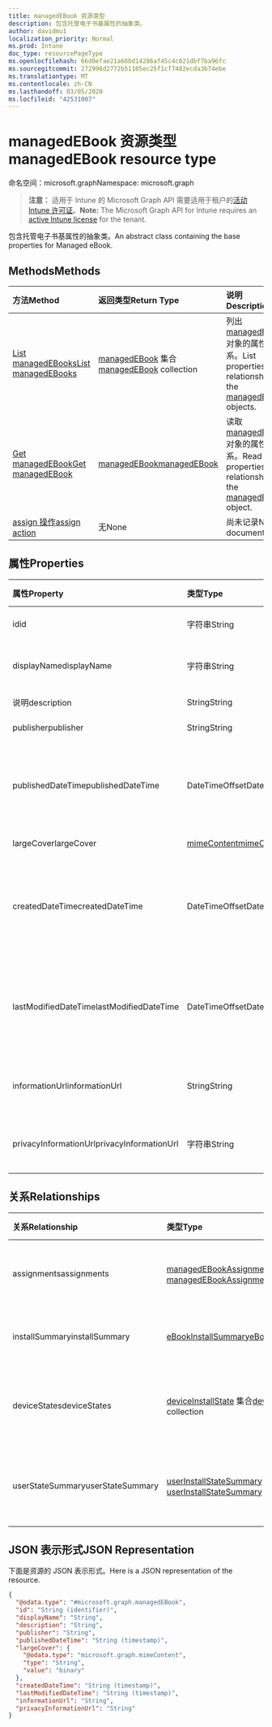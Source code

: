 ```yaml
---
title: managedEBook 资源类型
description: 包含托管电子书基属性的抽象类。
author: davidmu1
localization_priority: Normal
ms.prod: Intune
doc_type: resourcePageType
ms.openlocfilehash: 66d0efae21a68bd14286af45c4c021dbf7ba96fc
ms.sourcegitcommit: 272996d2772b51105ec25f1cf7482ecda3b74ebe
ms.translationtype: MT
ms.contentlocale: zh-CN
ms.lasthandoff: 03/05/2020
ms.locfileid: "42531007"
---
```

# <a name="managedebook-resource-type"></a><span data-ttu-id="a5c52-103">managedEBook 资源类型</span><span class="sxs-lookup"><span data-stu-id="a5c52-103">managedEBook resource type</span></span>

<span data-ttu-id="a5c52-104">命名空间：microsoft.graph</span><span class="sxs-lookup"><span data-stu-id="a5c52-104">Namespace: microsoft.graph</span></span>

> <span data-ttu-id="a5c52-105">**注意：** 适用于 Intune 的 Microsoft Graph API 需要适用于租户的[活动 Intune 许可证](https://go.microsoft.com/fwlink/?linkid=839381)。</span><span class="sxs-lookup"><span data-stu-id="a5c52-105">**Note:** The Microsoft Graph API for Intune requires an [active Intune license](https://go.microsoft.com/fwlink/?linkid=839381) for the tenant.</span></span>

<span data-ttu-id="a5c52-106">包含托管电子书基属性的抽象类。</span><span class="sxs-lookup"><span data-stu-id="a5c52-106">An abstract class containing the base properties for Managed eBook.</span></span>

## <a name="methods"></a><span data-ttu-id="a5c52-107">Methods</span><span class="sxs-lookup"><span data-stu-id="a5c52-107">Methods</span></span>
|<span data-ttu-id="a5c52-108">方法</span><span class="sxs-lookup"><span data-stu-id="a5c52-108">Method</span></span>|<span data-ttu-id="a5c52-109">返回类型</span><span class="sxs-lookup"><span data-stu-id="a5c52-109">Return Type</span></span>|<span data-ttu-id="a5c52-110">说明</span><span class="sxs-lookup"><span data-stu-id="a5c52-110">Description</span></span>|
|:---|:---|:---|
|[<span data-ttu-id="a5c52-111">List managedEBooks</span><span class="sxs-lookup"><span data-stu-id="a5c52-111">List managedEBooks</span></span>](../api/intune-books-managedebook-list.md)|<span data-ttu-id="a5c52-112">[managedEBook](../resources/intune-books-managedebook.md) 集合</span><span class="sxs-lookup"><span data-stu-id="a5c52-112">[managedEBook](../resources/intune-books-managedebook.md) collection</span></span>|<span data-ttu-id="a5c52-113">列出 [managedEBook](../resources/intune-books-managedebook.md) 对象的属性和关系。</span><span class="sxs-lookup"><span data-stu-id="a5c52-113">List properties and relationships of the [managedEBook](../resources/intune-books-managedebook.md) objects.</span></span>|
|[<span data-ttu-id="a5c52-114">Get managedEBook</span><span class="sxs-lookup"><span data-stu-id="a5c52-114">Get managedEBook</span></span>](../api/intune-books-managedebook-get.md)|[<span data-ttu-id="a5c52-115">managedEBook</span><span class="sxs-lookup"><span data-stu-id="a5c52-115">managedEBook</span></span>](../resources/intune-books-managedebook.md)|<span data-ttu-id="a5c52-116">读取 [managedEBook](../resources/intune-books-managedebook.md) 对象的属性和关系。</span><span class="sxs-lookup"><span data-stu-id="a5c52-116">Read properties and relationships of the [managedEBook](../resources/intune-books-managedebook.md) object.</span></span>|
|[<span data-ttu-id="a5c52-117">assign 操作</span><span class="sxs-lookup"><span data-stu-id="a5c52-117">assign action</span></span>](../api/intune-books-managedebook-assign.md)|<span data-ttu-id="a5c52-118">无</span><span class="sxs-lookup"><span data-stu-id="a5c52-118">None</span></span>|<span data-ttu-id="a5c52-119">尚未记录</span><span class="sxs-lookup"><span data-stu-id="a5c52-119">Not yet documented</span></span>|

## <a name="properties"></a><span data-ttu-id="a5c52-120">属性</span><span class="sxs-lookup"><span data-stu-id="a5c52-120">Properties</span></span>
|<span data-ttu-id="a5c52-121">属性</span><span class="sxs-lookup"><span data-stu-id="a5c52-121">Property</span></span>|<span data-ttu-id="a5c52-122">类型</span><span class="sxs-lookup"><span data-stu-id="a5c52-122">Type</span></span>|<span data-ttu-id="a5c52-123">说明</span><span class="sxs-lookup"><span data-stu-id="a5c52-123">Description</span></span>|
|:---|:---|:---|
|<span data-ttu-id="a5c52-124">id</span><span class="sxs-lookup"><span data-stu-id="a5c52-124">id</span></span>|<span data-ttu-id="a5c52-125">字符串</span><span class="sxs-lookup"><span data-stu-id="a5c52-125">String</span></span>|<span data-ttu-id="a5c52-126">实体的键。</span><span class="sxs-lookup"><span data-stu-id="a5c52-126">Key of the entity.</span></span>|
|<span data-ttu-id="a5c52-127">displayName</span><span class="sxs-lookup"><span data-stu-id="a5c52-127">displayName</span></span>|<span data-ttu-id="a5c52-128">字符串</span><span class="sxs-lookup"><span data-stu-id="a5c52-128">String</span></span>|<span data-ttu-id="a5c52-129">电子书的名称。</span><span class="sxs-lookup"><span data-stu-id="a5c52-129">Name of the eBook.</span></span>|
|<span data-ttu-id="a5c52-130">说明</span><span class="sxs-lookup"><span data-stu-id="a5c52-130">description</span></span>|<span data-ttu-id="a5c52-131">String</span><span class="sxs-lookup"><span data-stu-id="a5c52-131">String</span></span>|<span data-ttu-id="a5c52-132">说明。</span><span class="sxs-lookup"><span data-stu-id="a5c52-132">Description.</span></span>|
|<span data-ttu-id="a5c52-133">publisher</span><span class="sxs-lookup"><span data-stu-id="a5c52-133">publisher</span></span>|<span data-ttu-id="a5c52-134">String</span><span class="sxs-lookup"><span data-stu-id="a5c52-134">String</span></span>|<span data-ttu-id="a5c52-135">发布者。</span><span class="sxs-lookup"><span data-stu-id="a5c52-135">Publisher.</span></span>|
|<span data-ttu-id="a5c52-136">publishedDateTime</span><span class="sxs-lookup"><span data-stu-id="a5c52-136">publishedDateTime</span></span>|<span data-ttu-id="a5c52-137">DateTimeOffset</span><span class="sxs-lookup"><span data-stu-id="a5c52-137">DateTimeOffset</span></span>|<span data-ttu-id="a5c52-138">电子书的发布日期和时间。</span><span class="sxs-lookup"><span data-stu-id="a5c52-138">The date and time when the eBook was published.</span></span>|
|<span data-ttu-id="a5c52-139">largeCover</span><span class="sxs-lookup"><span data-stu-id="a5c52-139">largeCover</span></span>|[<span data-ttu-id="a5c52-140">mimeContent</span><span class="sxs-lookup"><span data-stu-id="a5c52-140">mimeContent</span></span>](../resources/intune-shared-mimecontent.md)|<span data-ttu-id="a5c52-141">书籍封面。</span><span class="sxs-lookup"><span data-stu-id="a5c52-141">Book cover.</span></span>|
|<span data-ttu-id="a5c52-142">createdDateTime</span><span class="sxs-lookup"><span data-stu-id="a5c52-142">createdDateTime</span></span>|<span data-ttu-id="a5c52-143">DateTimeOffset</span><span class="sxs-lookup"><span data-stu-id="a5c52-143">DateTimeOffset</span></span>|<span data-ttu-id="a5c52-144">电子书文件的创建日期和时间。</span><span class="sxs-lookup"><span data-stu-id="a5c52-144">The date and time when the eBook file was created.</span></span>|
|<span data-ttu-id="a5c52-145">lastModifiedDateTime</span><span class="sxs-lookup"><span data-stu-id="a5c52-145">lastModifiedDateTime</span></span>|<span data-ttu-id="a5c52-146">DateTimeOffset</span><span class="sxs-lookup"><span data-stu-id="a5c52-146">DateTimeOffset</span></span>|<span data-ttu-id="a5c52-147">上次修改电子书的日期和时间。</span><span class="sxs-lookup"><span data-stu-id="a5c52-147">The date and time when the eBook was last modified.</span></span>|
|<span data-ttu-id="a5c52-148">informationUrl</span><span class="sxs-lookup"><span data-stu-id="a5c52-148">informationUrl</span></span>|<span data-ttu-id="a5c52-149">String</span><span class="sxs-lookup"><span data-stu-id="a5c52-149">String</span></span>|<span data-ttu-id="a5c52-150">详细信息 Url。</span><span class="sxs-lookup"><span data-stu-id="a5c52-150">The more information Url.</span></span>|
|<span data-ttu-id="a5c52-151">privacyInformationUrl</span><span class="sxs-lookup"><span data-stu-id="a5c52-151">privacyInformationUrl</span></span>|<span data-ttu-id="a5c52-152">字符串</span><span class="sxs-lookup"><span data-stu-id="a5c52-152">String</span></span>|<span data-ttu-id="a5c52-153">隐私声明 Url。</span><span class="sxs-lookup"><span data-stu-id="a5c52-153">The privacy statement Url.</span></span>|

## <a name="relationships"></a><span data-ttu-id="a5c52-154">关系</span><span class="sxs-lookup"><span data-stu-id="a5c52-154">Relationships</span></span>
|<span data-ttu-id="a5c52-155">关系</span><span class="sxs-lookup"><span data-stu-id="a5c52-155">Relationship</span></span>|<span data-ttu-id="a5c52-156">类型</span><span class="sxs-lookup"><span data-stu-id="a5c52-156">Type</span></span>|<span data-ttu-id="a5c52-157">说明</span><span class="sxs-lookup"><span data-stu-id="a5c52-157">Description</span></span>|
|:---|:---|:---|
|<span data-ttu-id="a5c52-158">assignments</span><span class="sxs-lookup"><span data-stu-id="a5c52-158">assignments</span></span>|<span data-ttu-id="a5c52-159">[managedEBookAssignment](../resources/intune-books-managedebookassignment.md) 集合</span><span class="sxs-lookup"><span data-stu-id="a5c52-159">[managedEBookAssignment](../resources/intune-books-managedebookassignment.md) collection</span></span>|<span data-ttu-id="a5c52-160">此电子书的分配列表。</span><span class="sxs-lookup"><span data-stu-id="a5c52-160">The list of assignments for this eBook.</span></span>|
|<span data-ttu-id="a5c52-161">installSummary</span><span class="sxs-lookup"><span data-stu-id="a5c52-161">installSummary</span></span>|[<span data-ttu-id="a5c52-162">eBookInstallSummary</span><span class="sxs-lookup"><span data-stu-id="a5c52-162">eBookInstallSummary</span></span>](../resources/intune-books-ebookinstallsummary.md)|<span data-ttu-id="a5c52-163">移动应用安装摘要。</span><span class="sxs-lookup"><span data-stu-id="a5c52-163">Mobile App Install Summary.</span></span>|
|<span data-ttu-id="a5c52-164">deviceStates</span><span class="sxs-lookup"><span data-stu-id="a5c52-164">deviceStates</span></span>|<span data-ttu-id="a5c52-165">[deviceInstallState](../resources/intune-books-deviceinstallstate.md) 集合</span><span class="sxs-lookup"><span data-stu-id="a5c52-165">[deviceInstallState](../resources/intune-books-deviceinstallstate.md) collection</span></span>|<span data-ttu-id="a5c52-166">此电子书的安装状态列表。</span><span class="sxs-lookup"><span data-stu-id="a5c52-166">The list of installation states for this eBook.</span></span>|
|<span data-ttu-id="a5c52-167">userStateSummary</span><span class="sxs-lookup"><span data-stu-id="a5c52-167">userStateSummary</span></span>|<span data-ttu-id="a5c52-168">[userInstallStateSummary](../resources/intune-books-userinstallstatesummary.md) 集合</span><span class="sxs-lookup"><span data-stu-id="a5c52-168">[userInstallStateSummary](../resources/intune-books-userinstallstatesummary.md) collection</span></span>|<span data-ttu-id="a5c52-169">此电子书的安装状态列表。</span><span class="sxs-lookup"><span data-stu-id="a5c52-169">The list of installation states for this eBook.</span></span>|

## <a name="json-representation"></a><span data-ttu-id="a5c52-170">JSON 表示形式</span><span class="sxs-lookup"><span data-stu-id="a5c52-170">JSON Representation</span></span>
<span data-ttu-id="a5c52-171">下面是资源的 JSON 表示形式。</span><span class="sxs-lookup"><span data-stu-id="a5c52-171">Here is a JSON representation of the resource.</span></span>
<!-- {
  "blockType": "resource",
  "keyProperty": "id",
  "@odata.type": "microsoft.graph.managedEBook"
}
-->
``` json
{
  "@odata.type": "#microsoft.graph.managedEBook",
  "id": "String (identifier)",
  "displayName": "String",
  "description": "String",
  "publisher": "String",
  "publishedDateTime": "String (timestamp)",
  "largeCover": {
    "@odata.type": "microsoft.graph.mimeContent",
    "type": "String",
    "value": "binary"
  },
  "createdDateTime": "String (timestamp)",
  "lastModifiedDateTime": "String (timestamp)",
  "informationUrl": "String",
  "privacyInformationUrl": "String"
}
```




